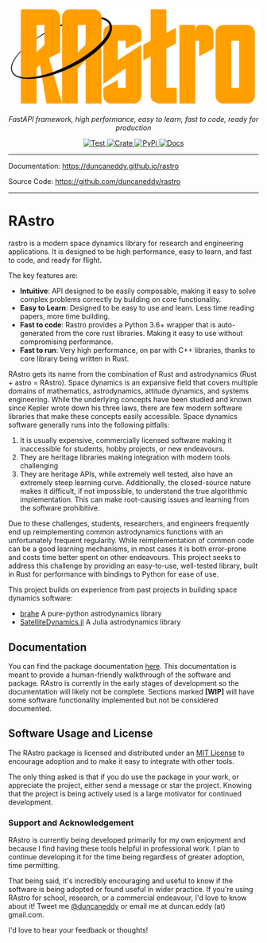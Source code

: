 <p align="center">
  <a href="https://github.com/duncaneddy/rastro/"><img src="https://raw.githubusercontent.com/duncaneddy/rastro/main/docs/en/docs/img/logo-gold.png" alt="RAstro"></a>
</p>
<p align="center">
    <em>FastAPI framework, high performance, easy to learn, fast to code, ready for production</em>
</p>
<p align="center">
<a href="https://github.com/duncaneddy/rastro/actions/workflows/test.yml" target="_blank">
    <img src="https://github.com/duncaneddy/rastro/actions/workflows/test.yml/badge.svg" alt="Test">
</a>
<a href="https://crates.io/crates/rastro" target="_blank">
    <img src="https://img.shields.io/crates/v/rastro.svg" alt="Crate">
</a>
<a href="https://pypi.org/project/rastro" target="_blank">
    <img src="https://img.shields.io/pypi/v/rastro?color=blue" alt="PyPi">
</a>
<a href="https://duncaneddy.github.io/rastro" target="_blank">
    <img src="https://img.shields.io/badge/docs-latest-blue.svg" alt="Docs">
</a>
</p>

----

Documentation: https://duncaneddy.github.io/rastro

[//]: # (Rust Library Reference: )

Source Code: https://github.com/duncaneddy/rastro

----

# RAstro
rastro is a modern space dynamics library for research and engineering
applications. It is designed to be high performance, easy to learn, and
fast to code, and ready for flight.

The key features are:

- **Intuitive**: API designed to be easily composable, making it easy to
  solve complex problems correctly by building on core functionality.
- **Easy to Learn**: Designed to be easy to use and learn. Less time reading
  papers, more time building.
- **Fast to code**: Rastro provides a Python 3.6+ wrapper that is
  auto-generated from the core rust libraries. Making it easy to use without
  compromising performance.
- **Fast to run**: Very high performance, on par with C++ libraries, thanks
  to core library being written in Rust.

RAstro gets its name from the combination of Rust and astrodynamics (Rust +
astro = RAstro). Space dynamics is an expansive field that covers multiple
domains of mathematics, astrodynamics, attitude dynamics, and systems
engineering. While the underlying concepts have been studied and known since
Kepler wrote down his three laws, there are few modern software
libraries that make these concepts easily accessible. Space dynamics
software generally runs into the following pitfalls:

1. It is usually expensive, commercially licensed software making it
   inaccessible for students, hobby projects, or new endeavours.
2. They are heritage libraries making integration with modern tools challenging
3. They are heritage APIs, while extremely well tested, also have an extremely
   steep learning curve. Additionally, the closed-source nature makes it
   difficult, if not impossible, to understand the true algorithmic
   implementation. This can make root-causing issues and learning from the
   software prohibitive.

Due to these challenges, students, researchers, and engineers frequently end up
reimplementing common astrodynamics functions with an unfortunately frequent
regularity. While  reimplementation of common code can be a good learning
mechanisms, in most cases it is both error-prone and costs time better spent
on other endeavours. This project seeks to address this challenge by
providing an easy-to-use, well-tested library, built in Rust for
performance with bindings to Python for ease of use.

This project builds on experience from past projects in building space
dynamics software:
- [brahe](https://github.com/duncaneddy/brahe) A pure-python astrodynamics
  library
- [SatelliteDynamics.jl](https://github.com/sisl/SatelliteDynamics.jl) A
  Julia astrodynamics library

## Documentation

You can find the package documentation [here](https://duncaneddy.github.io/rastro).
This documentation is meant to provide a human-friendly walkthrough of the 
software and package. RAstro is currently in the early stages of development so
the documentation will likely not be complete. Sections marked **[WIP]** 
will have some software functionality implemented but not be considered 
documented. 

## Software Usage and License

The RAstro package is licensed and distributed under an [MIT License](https://github.com/duncaneddy/rastro/blob/main/LICENSE) to
encourage adoption and to make it easy to integrate with other tools.

The only thing asked is that if you do use the package in your work, or
appreciate the project, either send a message or star the project. Knowing
that the project is being actively used is a large motivator for continued
development.

### Support and Acknowledgement

RAstro is currently being developed primarily for my own enjoyment and 
because I find having these tools helpful in professional work. I plan to 
continue developing it for the time being regardless of greater adoption, 
time permitting.

That being said, it's incredibly encouraging and useful to know if the 
software is being adopted or found useful in wider practice. If you're 
using RAstro for school, research, or a commercial endeavour, I'd
love to know about it! Tweet me [@duncaneddy](https://twitter.com/DuncanEddy) or
email me at duncan.eddy (at) gmail.com.

I'd love to hear your feedback or thoughts!